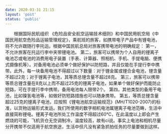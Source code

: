 ```yaml
---
date: 2020-03-31 21:15
layout: 'post'
status: 'public'
---
```


&emsp;&emsp;根据国际民航组织 《危险品安全航空运输技术细则》和中国民用航空局《中国民用航空危险品运输管理规定》，乘航班的旅客，如携带电子产品中有锂电池，将不允许跟随行李托运。根据中国民航总局对旅客携带电池的明确规定：
第一，不允许旅客在托运行李中夹带锂电池。
第二，旅客可以携带为个人自用的锂离子电池芯或电池的消费用电子装置（手表、计算器、照相机、手机、手提电脑、便携式摄像机等）。对备用电池必须单个做好保护以防短路，并且仅能在手提行李中携带。此外，每一块备用电池不得超过以下数量：对于锂金属或锂合金电池，锂含量不超过2克；对于锂离子电池，其等质总锂含量不超过8克。
第三，旅客可以携带等质总锂含量在8克以上而不超过25克的锂离子电池，如果单个做好保护而能防止短路，可在手提行李中携带。备用电池每人限带2个。
第四，其他类型的备用干电池，比如镍氢电池等，如做好防短路措施也可以随身携带。
第五，等质总锂含量超过25克的锂离子电池，应按照《锂电池航空运输规范》(MH/T1020-2007)的标准，以货物运输形式发运。我们所使用的数字相机电池属锂离子电池范畴，生活中直接简称锂电。锂离子电池所处工作温度不得超过60℃，在此温度以上即会产生燃烧的可能，飞机货仓无空调制冷，温度较高，故有ci说。事实上电池和相机尽量分开携带不仅适用于航空旅途，生活中但凡没有紧急抓拍任务的尽量要做到这样。




